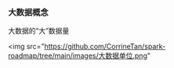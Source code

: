 ### 大数据概念


大数据的“大”数据量

<img src="https://github.com/CorrineTan/spark-roadmap/tree/main/images/大数据单位.png"
